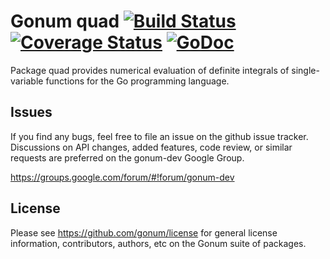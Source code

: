 # Gonum quad  [![Build Status](https://travis-ci.org/gonum/quad.svg)](https://travis-ci.org/gonum/quad)  [![Coverage Status](https://img.shields.io/coveralls/gonum/quad.svg)](https://coveralls.io/r/gonum/quad) [![GoDoc](https://godoc.org/github.com/gonum/quad?status.svg)](https://godoc.org/github.com/gonum/quad)

Package quad provides numerical evaluation of definite integrals of single-variable functions for the Go programming language.

## Issues

If you find any bugs, feel free to file an issue on the github issue tracker. Discussions on API changes, added features, code review, or similar requests are preferred on the gonum-dev Google Group.

https://groups.google.com/forum/#!forum/gonum-dev

## License

Please see https://github.com/gonum/license for general license information, contributors, authors, etc on the Gonum suite of packages.
